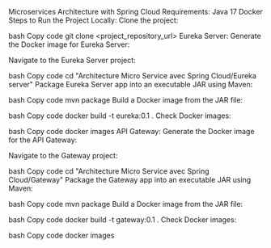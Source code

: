 Microservices Architecture with Spring Cloud
Requirements:
Java 17
Docker
Steps to Run the Project Locally:
Clone the project:

bash
Copy code
git clone <project_repository_url>
Eureka Server:
Generate the Docker image for Eureka Server:

Navigate to the Eureka Server project:

bash
Copy code
cd "Architecture Micro Service avec Spring Cloud/Eureka server"
Package Eureka Server app into an executable JAR using Maven:

bash
Copy code
mvn package
Build a Docker image from the JAR file:

bash
Copy code
docker build -t eureka:0.1 .
Check Docker images:

bash
Copy code
docker images
API Gateway:
Generate the Docker image for the API Gateway:

Navigate to the Gateway project:

bash
Copy code
cd "Architecture Micro Service avec Spring Cloud/Gateway"
Package the Gateway app into an executable JAR using Maven:

bash
Copy code
mvn package
Build a Docker image from the JAR file:

bash
Copy code
docker build -t gateway:0.1 .
Check Docker images:

bash
Copy code
docker images